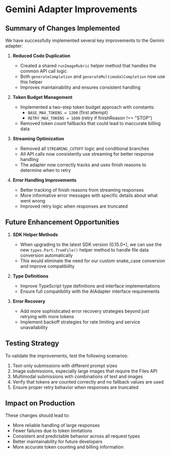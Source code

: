 # Gemini Adapter Improvements

## Summary of Changes Implemented

We have successfully implemented several key improvements to the Gemini adapter:

1. **Reduced Code Duplication**
   - Created a shared `runImageRubric` helper method that handles the common API call logic
   - Both `generateCompletion` and `generateMultimodalCompletion` now use this helper
   - Improves maintainability and ensures consistent handling

2. **Token Budget Management**
   - Implemented a two-step token budget approach with constants:
     - `BASE_MAX_TOKENS = 1200` (first attempt)
     - `RETRY_MAX_TOKENS = 1600` (retry if finishReason !== "STOP")
   - Removed token count fallbacks that could lead to inaccurate billing data

3. **Streaming Optimization**
   - Removed all `STREAMING_CUTOFF` logic and conditional branches
   - All API calls now consistently use streaming for better response handling
   - The adapter now correctly tracks and uses finish reasons to determine when to retry

4. **Error Handling Improvements**
   - Better tracking of finish reasons from streaming responses
   - More informative error messages with specific details about what went wrong
   - Improved retry logic when responses are truncated

## Future Enhancement Opportunities

1. **SDK Helper Methods**
   - When upgrading to the latest SDK version (0.15.0+), we can use the new `types.Part.fromFile()` helper method to handle file data conversion automatically
   - This would eliminate the need for our custom snake_case conversion and improve compatibility

2. **Type Definitions**
   - Improve TypeScript type definitions and interface implementations
   - Ensure full compatibility with the AIAdapter interface requirements

3. **Error Recovery**
   - Add more sophisticated error recovery strategies beyond just retrying with more tokens
   - Implement backoff strategies for rate limiting and service unavailability

## Testing Strategy

To validate the improvements, test the following scenarios:

1. Text-only submissions with different prompt sizes
2. Image submissions, especially large images that require the Files API
3. Multimodal submissions with combinations of text and images
4. Verify that tokens are counted correctly and no fallback values are used
5. Ensure proper retry behavior when responses are truncated

## Impact on Production

These changes should lead to:

- More reliable handling of large responses
- Fewer failures due to token limitations
- Consistent and predictable behavior across all request types
- Better maintainability for future developers
- More accurate token counting and billing information